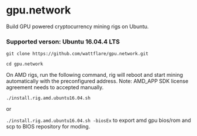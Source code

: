 # gpu.network
Build GPU powered cryptocurrency mining rigs on Ubuntu. 
### Supported verson: Ubuntu 16.04.4 LTS 

`git clone https://github.com/wattflare/gpu.network.git`

`cd gpu.network`

On AMD rigs, run the following command, rig will reboot and start mining automatically with the preconfigured address.
Note: AMD_APP SDK license agreement needs to accepted manually.

`./install.rig.amd.ubuntu16.04.sh`

or

`./install.rig.amd.ubuntu16.04.sh -biosEx` to export amd gpu bios/rom and scp to BIOS repository for moding.

